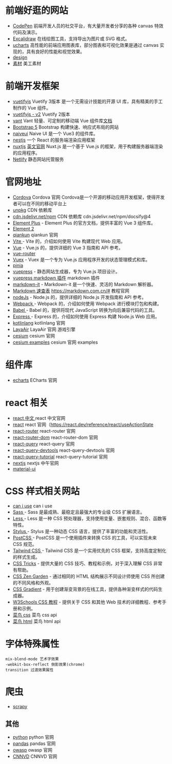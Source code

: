 # 前端好逛的网站
- [CodePen](https://codepen.io/) 前端开发人员的社交平台，有大量开发者分享的各种 canvas 特效代码及演示。
- [Excalidraw](https://excalidraw.com/)  在线绘图工具，支持导出为图片或 SVG 格式。
- [ucharts](https://www.ucharts.cn/) 高性能的前端应用图表库，部分图表和可视化效果是通过 canvas 实现的，具有良好的性能和视觉效果。
- [design](https://design.dev/)
- [素材](https://www.meigong8.com/) 美工素材

# 前端开发框架
- [vuetifyjs](http://www.vuetifyjs.cn/) Vuetify 3版本 是一个无需设计技能的开源 UI 库，具有精美的手工制作的 Vue 组件。
- [vuetifyjs - v2](https://v2.vuetifyjs.com/) Vuetify 2版本
- [vant](https://vant-ui.github.io/vant/#/zh-CN) Vant 轻量、可定制的移动端 Vue 组件库[文档](https://vant.pro/vant/#/zh-CN)
- [Bootstrap 5](https://v5.bootcss.com/docs/getting-started/introduction/) Bootstrap 构建快速、响应式布局的网站
- [naiveui](https://www.naiveui.com/zh-CN/light/docs/introduction) Naive UI 是一个 Vue3 的组件库。
- [nestjs](https://nextjs.org/docs) 一个 React 的服务端渲染应用框架
- [nuxtjs](https://www.nuxtjs.cn/) [英文官网](https://nuxtjs.org/) Nuxt.js 是一个基于 Vue.js 的框架，用于构建服务器端渲染的应用程序。
- [Netlify]() 静态网站托管服务

# 官网地址
- [Cordova](https://cordova.apache.org/) Cordova 官网 Cordova是一个开源的移动应用开发框架，使得开发者可以在不同的移动平台上
- [unpkg](https://unpkg.com/) CDN 依赖库
- [cdn.jsdelivr.net/npm](https://cdn.jsdelivr.net/npm) CDN 依赖库 cdn.jsdelivr.net/npm/docsify@4
- [Element Plus](https://element-plus.org/) - Element Plus 的官方文档，提供丰富的 Vue 3 组件库。
- [Element 2](https://element.eleme.io/#/zh-CN)
- [qiankun](https://qiankun.umijs.org/zh) qiankun 官网
- [Vite ](https://cn.vite.dev/config/) - Vite 的，介绍如何使用 Vite 构建现代 Web 应用。
- [Vue](https://cn.vuejs.org/guide/quick-start.html) - Vue.js 的，提供详细的 Vue 3 指南和 API 参考。
- [vue-router](https://router.vuejs.org/zh/introduction)
- [Vuex](https://vuex.vuejs.org/zh/introduction.html) - Vuex 是一个专为 Vue.js 应用程序开发的状态管理模式和库。
- [pinia](https://pinia.web3doc.top/)
- [vuepress](https://vuepress.vuejs.org/zh/guide/introduction.html#vitepress) - 静态网站生成器，专为 Vue.js 项目设计。
- [vuepress markdown 插件](https://marketplace.vuejs.press/zh/plugins/markdown) markdown 插件
- [markdown-it](https://markdown-it.github.io/) - Markdown-it 是一个快速、灵活的 Markdown 解析器。
- [Markdown 速查表](https://markdown.com.cn/cheat-sheet.html)  https://markdown.com.cn/# 教程官网
- [nodeJs](https://nodejs.org/en/docs/) - Node.js 的，提供详细的 Node.js 开发指南和 API 参考。
- [Webpack ](https://webpack.js.org/) - Webpack 的，介绍如何使用 Webpack 进行模块打包和构建。
- [Babel ](https://babeljs.io/) - Babel 的，提供将现代 JavaScript 转换为向后兼容代码的工具。
- [Express ](https://expressjs.com/) - Express 的，介绍如何使用 Express 构建 Node.js Web 应用。
- [kotlinlang](https://kotlinlang.org/docs/multiplatform.html#android-and-ios-applications) kotlinlang 官网
- [LayaAir](https://layaair.layabox.com/#/) LayaAir 官网 游戏引擎
- [cesium](https://cesium.com/learn/cesiumjs-learn/) cesium 官网
- [cesium examples](https://sandcastle.cesium.com/) cesium 官网 examples

# 组件库
- [echarts](https://echarts.apache.org/examples/zh/index.html) ECharts 官网

# react 相关
- [react 中文  ](https://react.docschina.org/) react 中文官网
- [react](https://reactjs.org/) react 官网（https://react.dev/reference/react/useActionState
- [react-router](https://reactrouter.com/) react-router 官网
- [react-router-dom](https://reactrouter.com/en/main) react-router-dom 官网
- [react-query](https://react-query.tanstack.com/) react-query 官网
- [react-query-devtools](https://react-query.tanstack.com/devtools) react-query-devtools 官网
- [react-query-tutorial](https://www.youtube.com/watch?v=5wq2hLc7oGc) react-query-tutorial 官网 
- [nextjs](https://nextjscn.org/docs) nextjs 中午官网
- [material-ui](https://mui.com/material-ui)   

# CSS 样式相关网站
- [can i use](https://caniuse.com/) can i use
- [Sass ](https://sass-lang.com/) - Sass 是最成熟、最稳定且最强大的专业级 CSS 扩展语言。
- [Less ](http://lesscss.org/) - Less 是一种 CSS 预处理器，支持使用变量、嵌套规则、混合、函数等特性。
- [Stylus ](http://styluslang.com/) - Stylus 是一种动态 CSS 语言，提供了丰富的功能和灵活性。
- [PostCSS ](https://postcss.org/) - PostCSS 是一个使用插件来转换 CSS 的工具，可以实现未来 CSS 规范。
- [Tailwind CSS ](https://tailwindcss.com/) - Tailwind CSS 是一个实用优先的 CSS 框架，支持高度定制化的样式生成。
- [CSS Tricks](https://css-tricks.com/) - 提供大量的 CSS 技巧、教程和示例，对于深入理解 CSS 非常有帮助。
- [CSS Zen Garden](http://www.csszengarden.com/) - 通过相同的 HTML 结构展示不同设计师使用 CSS 所创建的不同风格和外观。
- [CSS Gradient](https://cssgradient.io/) - 用于创建渐变背景的在线工具，提供各种渐变样式的代码生成器。
- [W3Schools CSS 教程](https://www.w3schools.com/css/) - 提供关于 CSS 和其他 Web 技术的详细教程、参考手册和示例。
- [菜鸟 css](https://www.runoob.com/cssref/css-selectors.html) 菜鸟 css api
- [菜鸟 html](https://www.runoob.com/tags/tag-figcaption.html) 菜鸟 html api

# 字体特殊属性
```
mix-blend-mode 艺术字效果
-webkit-box-reflect 倒影效果(chrome)
transition 过渡效果属性
```
# 爬虫
- [scrapy](https://docs.scrapy.org/en/latest/)

## 其他
- [python](https://www.python.org/) python 官网
- [pandas](https://pandas.pydata.org/docs/) pandas 官网
- [owasp](https://owasp.org/) owasp 官网
- [CNNVD](https://www.cnnvd.org.cn/home/childHome) CNNVD 官网